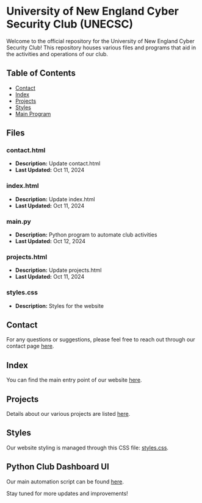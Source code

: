 # University of New England Cyber Security Club (UNECSC)

Welcome to the official repository for the University of New England Cyber Security Club! This repository houses various files and programs that aid in the activities and operations of our club.

## Table of Contents

- [Contact](#contact)
- [Index](#index)
- [Projects](#projects)
- [Styles](#styles)
- [Main Program](#main-program)

## Files

### contact.html
- **Description:** Update contact.html
- **Last Updated:** Oct 11, 2024

### index.html
- **Description:** Update index.html
- **Last Updated:** Oct 11, 2024

### main.py
- **Description:** Python program to automate club activities
- **Last Updated:** Oct 12, 2024

### projects.html
- **Description:** Update projects.html
- **Last Updated:** Oct 11, 2024

### styles.css
- **Description:** Styles for the website

## Contact

For any questions or suggestions, please feel free to reach out through our contact page [here](contact.html).

## Index

You can find the main entry point of our website [here](index.html).

## Projects

Details about our various projects are listed [here](projects.html).

## Styles

Our website styling is managed through this CSS file: [styles.css](styles.css).

## Python Club Dashboard UI

Our main automation script can be found [here](main.py).

Stay tuned for more updates and improvements!
